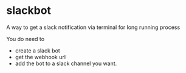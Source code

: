 # slackbot
A way to get a slack notification via terminal for long running process

You do need to 
 -  create a slack bot
 - get the webhook url
 -  add the bot to a slack channel you want.
